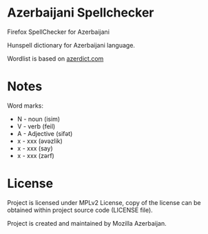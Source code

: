 # Azerbaijani Spellchecker
Firefox SpellChecker for Azerbaijani

Hunspell dictionary for Azerbaijani language.

Wordlist is based on [azerdict.com](https://azerdict.com)

# Notes
Word marks:

* N - noun (isim)
* V - verb (feil)
* A - Adjective (sifət)
* x - xxx (əvəzlik)
* x - xxx (say)
* x - xxx (zərf)

# License
Project is licensed under MPLv2 License, copy of the license can be obtained within project source code (LICENSE file).

Project is created and maintained by Mozilla Azerbaijan.
